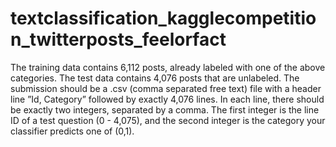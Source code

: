 # textclassification_kagglecompetition_twitterposts_feelorfact
The training data contains 6,112 posts, already labeled with one of the above categories. 
The test data contains 4,076 posts that are unlabeled. The submission should be a .csv (comma separated free text) 
file with a header line ”Id, Category” followed by exactly 4,076 lines. In each line, there should be exactly two 
integers, separated by a comma. The first integer is the line ID of a test question (0 - 4,075), and the second 
integer is the category your classifier predicts one of (0,1).
